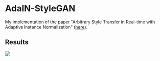 # AdaIN-StyleGAN
My implementation of the paper "Arbitrary Style Transfer in Real-time with Adaptive Instance Normalization" ([here](https://arxiv.org/pdf/1703.06868.pdf)).


## Results
![](./result.png)


